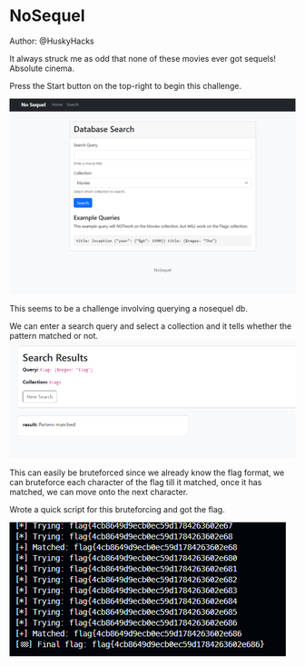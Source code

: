 # NoSequel

Author: @HuskyHacks

It always struck me as odd that none of these movies ever got sequels! Absolute cinema.

Press the Start button on the top-right to begin this challenge.

![alt text](image.png)

This seems to be a challenge involving querying a nosequel db.

We can enter a search query and select a collection and it tells whether the pattern matched or not.
![alt text](image-1.png)

This can easily be bruteforced since we already know the flag format, we can bruteforce each character of the flag till it matched, once it has matched, we can move onto the next character.

Wrote a quick script for this bruteforcing and got the flag.

![alt text](image-2.png)